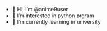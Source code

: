 - 👋 Hi, I’m @anime9user
- 👀 I’m interested in python prgram
- 🌱 I’m currently learning in university

<!---
anime9user/anime9user is a ✨ special ✨ repository because its `README.md` (this file) appears on your GitHub profile.
You can click the Preview link to take a look at your changes.
--->
